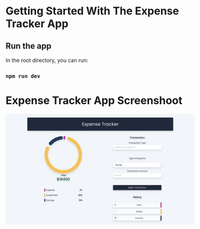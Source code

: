 # Getting Started With The Expense Tracker App

## Run the app

In the root directory, you can run:

### `npm run dev`

# Expense Tracker App Screenshoot
![Screenshot](https://github.com/ismailasylla/expense_tracker/blob/c184b9af842f223b19cbb6d67b9b36a95d95e5fb/Screenshot%202022-11-17%20at%201.58.38%20AM.png)



